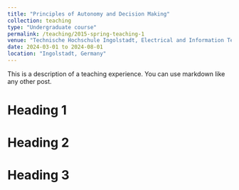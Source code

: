 ```yaml
---
title: "Principles of Autonomy and Decision Making"
collection: teaching
type: "Undergraduate course"
permalink: /teaching/2015-spring-teaching-1
venue: "Technische Hochschule Ingolstadt, Electrical and Information Technology"
date: 2024-03-01 to 2024-08-01
location: "Ingolstadt, Germany"
---
```


This is a description of a teaching experience. You can use markdown like any other post.

Heading 1
======

Heading 2
======

Heading 3
======
